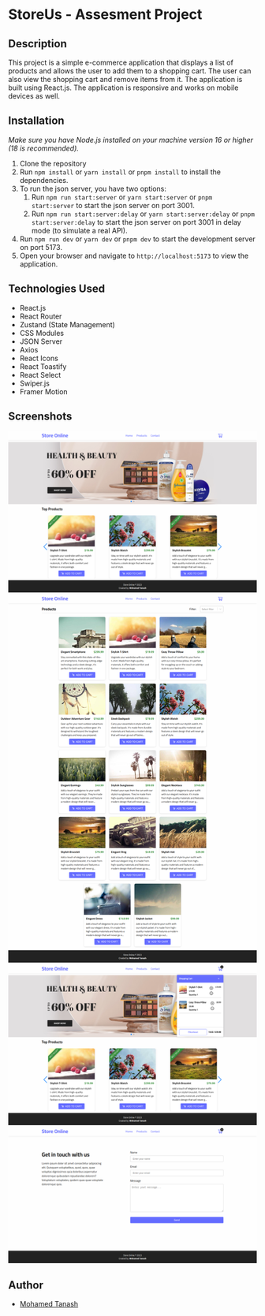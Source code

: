 # StoreUs - Assesment Project

## Description

This project is a simple e-commerce application that displays a list of products and allows the user to add them to a shopping cart. The user can also view the shopping cart and remove items from it. The application is built using React.js. The application is responsive and works on mobile devices as well.

## Installation

_Make sure you have Node.js installed on your machine version 16 or higher (18 is recommended)._

1. Clone the repository
2. Run `npm install` or `yarn install` or `pnpm install` to install the dependencies.
3. To run the json server, you have two options:
   1. Run `npm run start:server` or `yarn start:server` or `pnpm start:server` to start the json server on port 3001.
   2. Run `npm run start:server:delay` or `yarn start:server:delay` or `pnpm start:server:delay` to start the json server on port 3001 in delay mode (to simulate a real API).
4. Run `npm run dev` or `yarn dev` or `pnpm dev` to start the development server on port 5173.
5. Open your browser and navigate to `http://localhost:5173` to view the application.

## Technologies Used

- React.js
- React Router
- Zustand (State Management)
- CSS Modules
- JSON Server
- Axios
- React Icons
- React Toastify
- React Select
- Swiper.js
- Framer Motion

## Screenshots

![Home Page](/screenshots/home.png)
![Product Page](/screenshots/products.png)
![Cart](/screenshots/cart.png)
![Contact](/screenshots/contact.png)

## Author

- [Mohamed Tanash]("https://github.com/Mtanash")
